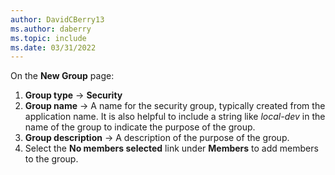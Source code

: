 ```yaml
---
author: DavidCBerry13
ms.author: daberry
ms.topic: include
ms.date: 03/31/2022
---
```

On the **New Group** page:

1. **Group type** &rarr; **Security**
1. **Group name** &rarr; A name for the security group, typically created from the application name.  It is also helpful to include a string like *local-dev* in the name of the group to indicate the purpose of the group.
1. **Group description** &rarr; A description of the purpose of the group.
1. Select the **No members selected** link under **Members** to add members to the group.
